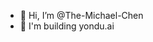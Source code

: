 - 👋 Hi, I’m @The-Michael-Chen
- 👀 I'm building yondu.ai

<!---
The-Michael-Chen/The-Michael-Chen is a ✨ special ✨ repository because its `README.md` (this file) appears on your GitHub profile.
You can click the Preview link to take a look at your changes.
--->
